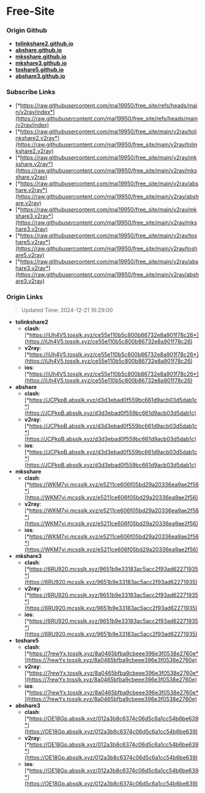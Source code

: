 # Free-Site

### Origin Github

- [**tolinkshare2.github.io**](https://github.com/tolinkshare2/tolinkshare2.github.io)
- [**abshare.github.io**](https://github.com/abshare/abshare.github.io)
- [**mksshare.github.io**](https://github.com/mksshare/mksshare.github.io)
- [**mkshare3.github.io**](https://github.com/mkshare3/mkshare3.github.io)
- [**toshare5.github.io**](https://github.com/toshare5/toshare5.github.io)
- [**abshare3.github.io**](https://github.com/abshare3/abshare3.github.io)

### Subscribe Links

- [*https://raw.githubusercontent.com/mai19950/free_site/refs/heads/main/v2ray/index*](https://raw.githubusercontent.com/mai19950/free_site/refs/heads/main/v2ray/index)
- [*https://raw.githubusercontent.com/mai19950/free_site/main/v2ray/tolinkshare2.v2ray*](https://raw.githubusercontent.com/mai19950/free_site/main/v2ray/tolinkshare2.v2ray)
- [*https://raw.githubusercontent.com/mai19950/free_site/main/v2ray/mksshare.v2ray*](https://raw.githubusercontent.com/mai19950/free_site/main/v2ray/mksshare.v2ray)
- [*https://raw.githubusercontent.com/mai19950/free_site/main/v2ray/abshare.v2ray*](https://raw.githubusercontent.com/mai19950/free_site/main/v2ray/abshare.v2ray)
- [*https://raw.githubusercontent.com/mai19950/free_site/main/v2ray/mkshare3.v2ray*](https://raw.githubusercontent.com/mai19950/free_site/main/v2ray/mkshare3.v2ray)
- [*https://raw.githubusercontent.com/mai19950/free_site/main/v2ray/toshare5.v2ray*](https://raw.githubusercontent.com/mai19950/free_site/main/v2ray/toshare5.v2ray)
- [*https://raw.githubusercontent.com/mai19950/free_site/main/v2ray/abshare3.v2ray*](https://raw.githubusercontent.com/mai19950/free_site/main/v2ray/abshare3.v2ray)

### Origin Links

> Updated Time: 2024-12-21 16:29:00

- **tolinkshare2**
  - **clash**: [*https://iUh4V5.tosslk.xyz/ce55e110b5c800b86732e8a901f78c26*](https://iUh4V5.tosslk.xyz/ce55e110b5c800b86732e8a901f78c26)
  - **v2ray**: [*https://iUh4V5.tosslk.xyz/ce55e110b5c800b86732e8a901f78c26*](https://iUh4V5.tosslk.xyz/ce55e110b5c800b86732e8a901f78c26)
  - **ios**: [*https://iUh4V5.tosslk.xyz/ce55e110b5c800b86732e8a901f78c26*](https://iUh4V5.tosslk.xyz/ce55e110b5c800b86732e8a901f78c26)
- **abshare**
  - **clash**: [*https://JCPkpB.absslk.xyz/d3d3ebad0f559bc661d9acb03d5dab1c*](https://JCPkpB.absslk.xyz/d3d3ebad0f559bc661d9acb03d5dab1c)
  - **v2ray**: [*https://JCPkpB.absslk.xyz/d3d3ebad0f559bc661d9acb03d5dab1c*](https://JCPkpB.absslk.xyz/d3d3ebad0f559bc661d9acb03d5dab1c)
  - **ios**: [*https://JCPkpB.absslk.xyz/d3d3ebad0f559bc661d9acb03d5dab1c*](https://JCPkpB.absslk.xyz/d3d3ebad0f559bc661d9acb03d5dab1c)
- **mksshare**
  - **clash**: [*https://WKM7vi.mcsslk.xyz/e5211ce606f05bd29a20336ea9ae2f56*](https://WKM7vi.mcsslk.xyz/e5211ce606f05bd29a20336ea9ae2f56)
  - **v2ray**: [*https://WKM7vi.mcsslk.xyz/e5211ce606f05bd29a20336ea9ae2f56*](https://WKM7vi.mcsslk.xyz/e5211ce606f05bd29a20336ea9ae2f56)
  - **ios**: [*https://WKM7vi.mcsslk.xyz/e5211ce606f05bd29a20336ea9ae2f56*](https://WKM7vi.mcsslk.xyz/e5211ce606f05bd29a20336ea9ae2f56)
- **mkshare3**
  - **clash**: [*https://6RU920.mcsslk.xyz/9651b9e33183ac5acc2f93ad62271935*](https://6RU920.mcsslk.xyz/9651b9e33183ac5acc2f93ad62271935)
  - **v2ray**: [*https://6RU920.mcsslk.xyz/9651b9e33183ac5acc2f93ad62271935*](https://6RU920.mcsslk.xyz/9651b9e33183ac5acc2f93ad62271935)
  - **ios**: [*https://6RU920.mcsslk.xyz/9651b9e33183ac5acc2f93ad62271935*](https://6RU920.mcsslk.xyz/9651b9e33183ac5acc2f93ad62271935)
- **toshare5**
  - **clash**: [*https://7rewYx.tosslk.xyz/8a0465bfba9cbeee396e3f0538e2760e*](https://7rewYx.tosslk.xyz/8a0465bfba9cbeee396e3f0538e2760e)
  - **v2ray**: [*https://7rewYx.tosslk.xyz/8a0465bfba9cbeee396e3f0538e2760e*](https://7rewYx.tosslk.xyz/8a0465bfba9cbeee396e3f0538e2760e)
  - **ios**: [*https://7rewYx.tosslk.xyz/8a0465bfba9cbeee396e3f0538e2760e*](https://7rewYx.tosslk.xyz/8a0465bfba9cbeee396e3f0538e2760e)
- **abshare3**
  - **clash**: [*https://OE18Gp.absslk.xyz/012a3b8c6374c06d5c6a1cc54b6be639*](https://OE18Gp.absslk.xyz/012a3b8c6374c06d5c6a1cc54b6be639)
  - **v2ray**: [*https://OE18Gp.absslk.xyz/012a3b8c6374c06d5c6a1cc54b6be639*](https://OE18Gp.absslk.xyz/012a3b8c6374c06d5c6a1cc54b6be639)
  - **ios**: [*https://OE18Gp.absslk.xyz/012a3b8c6374c06d5c6a1cc54b6be639*](https://OE18Gp.absslk.xyz/012a3b8c6374c06d5c6a1cc54b6be639)
